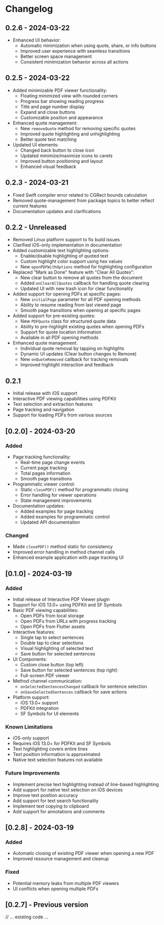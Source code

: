 # Changelog

## 0.2.6 - 2024-03-22
* Enhanced UI behavior:
  * Automatic minimization when using quote, share, or info buttons
  * Improved user experience with seamless transitions
  * Better screen space management
  * Consistent minimization behavior across all actions

## 0.2.5 - 2024-03-22
* Added minimizable PDF viewer functionality:
  * Floating minimized view with rounded corners
  * Progress bar showing reading progress
  * Title and page number display
  * Expand and close buttons
  * Customizable position and appearance
* Enhanced quote management:
  * New `removeQuote` method for removing specific quotes
  * Improved quote highlighting and unhighlighting
  * Better quote text matching
* Updated UI elements:
  * Changed back button to close icon
  * Updated minimize/maximize icons to carets
  * Improved button positioning and layout
  * Enhanced visual feedback

## 0.2.3 - 2024-03-21
* Fixed Swift compiler error related to CGRect bounds calculation
* Removed quote-management from package topics to better reflect current features
* Documentation updates and clarifications

## 0.2.2 - Unreleased
* Removed Linux platform support to fix build issues
* Clarified iOS-only implementation in documentation
* Added customizable text highlighting options:
  * Enable/disable highlighting of quoted text
  * Custom highlight color support using hex values
  * New `openPDFWithOptions` method for highlighting configuration
* Replaced "Mark as Done" feature with "Clear All Quotes":
  * New clear button to remove all quotes from the document
  * Added `onClearAllQuotes` callback for handling quote clearing
  * Updated UI with new trash icon for clear functionality
* Added support for opening PDFs at specific pages:
  * New `initialPage` parameter for all PDF opening methods
  * Ability to resume reading from last viewed page
  * Smooth page transitions when opening at specific pages
* Added support for pre-existing quotes:
  * New `PDFQuote` class for structured quote data
  * Ability to pre-highlight existing quotes when opening PDFs
  * Support for quote location information
  * Available in all PDF opening methods
* Enhanced quote management:
  * Individual quote removal by tapping on highlights
  * Dynamic UI updates (Clear button changes to Remove)
  * New `onQuoteRemoved` callback for tracking removals
  * Improved highlight interaction and feedback

## 0.2.1
* Initial release with iOS support
* Interactive PDF viewing capabilities using PDFKit
* Text selection and extraction features
* Page tracking and navigation
* Support for loading PDFs from various sources

## [0.2.0] - 2024-03-20

### Added
- Page tracking functionality:
  - Real-time page change events
  - Current page tracking
  - Total pages information
  - Smooth page transitions
- Programmatic viewer control:
  - Static `closePDF()` method for programmatic closing
  - Error handling for viewer operations
  - State management improvements
- Documentation updates:
  - Added examples for page tracking
  - Added examples for programmatic control
  - Updated API documentation

### Changed
- Made `closePDF()` method static for consistency
- Improved error handling in method channel calls
- Enhanced example application with page tracking UI

## [0.1.0] - 2024-03-19

### Added
- Initial release of Interactive PDF Viewer plugin
- Support for iOS 13.0+ using PDFKit and SF Symbols
- Basic PDF viewing capabilities:
  - Open PDFs from local storage
  - Open PDFs from URLs with progress tracking
  - Open PDFs from Flutter assets
- Interactive features:
  - Single tap to select sentences
  - Double tap to clear selections
  - Visual highlighting of selected text
  - Save button for selected sentences
- UI Components:
  - Custom close button (top left)
  - Save button for selected sentences (top right)
  - Full-screen PDF viewer
- Method channel communication:
  - `onSelectedSentencesChanged` callback for sentence selection
  - `onSaveSelectedSentences` callback for save actions
- Platform support:
  - iOS 13.0+ support
  - PDFKit integration
  - SF Symbols for UI elements

### Known Limitations
- iOS-only support
- Requires iOS 13.0+ for PDFKit and SF Symbols
- Text highlighting covers entire lines
- Text position information is approximated
- Native text selection features not available

### Future Improvements
- Implement precise text highlighting instead of line-based highlighting
- Add support for native text selection on iOS devices
- Improve text position accuracy
- Add support for text search functionality
- Implement text copying to clipboard
- Add support for annotations and comments

## [0.2.8] - 2024-03-19

### Added
- Automatic closing of existing PDF viewer when opening a new PDF
- Improved resource management and cleanup

### Fixed
- Potential memory leaks from multiple PDF viewers
- UI conflicts when opening multiple PDFs

## [0.2.7] - Previous version
// ... existing code ... 